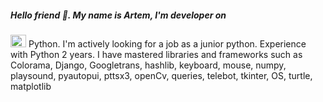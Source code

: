 ##### Hello friend 👋. My name is Artem, I'm developer on 
<img src="https://upload.wikimedia.org/wikipedia/commons/thumb/0/0a/Python.svg/640px-Python.svg.png" width="25" height="20"> Python.
I'm actively looking for a job as a junior python. Experience with Python 2 years. I have mastered libraries and frameworks such as 
Colorama, Django, Googletrans, hashlib, keyboard, mouse, numpy, playsound, pyautopui, pttsx3, openCv, queries, telebot, tkinter, OS, turtle, matplotlib
